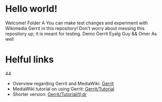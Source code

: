 # Hello world! 
Welcome!
 Folder A
You can make test changes and experiment with Wikimedia Gerrit in this repository!
Don't worry about messing this repository up; it is meant for testing.
Demo Gerrit Eyalg Guy && Omer As well
# Helful links
44
- Overview regarding Gerrit and MediaWiki: [Gerrit](https://www.mediawiki.org/wiki/Gerrit)
- MediaWiki tutorial on using Gerrit: [Gerrit/Tutorial](https://www.mediawiki.org/wiki/Gerrit/Tutorial)
- Shorter version: [Gerrit/Tutorial/tl;dr](https://www.mediawiki.org/wiki/Gerrit/Tutorial/tl;dr)

